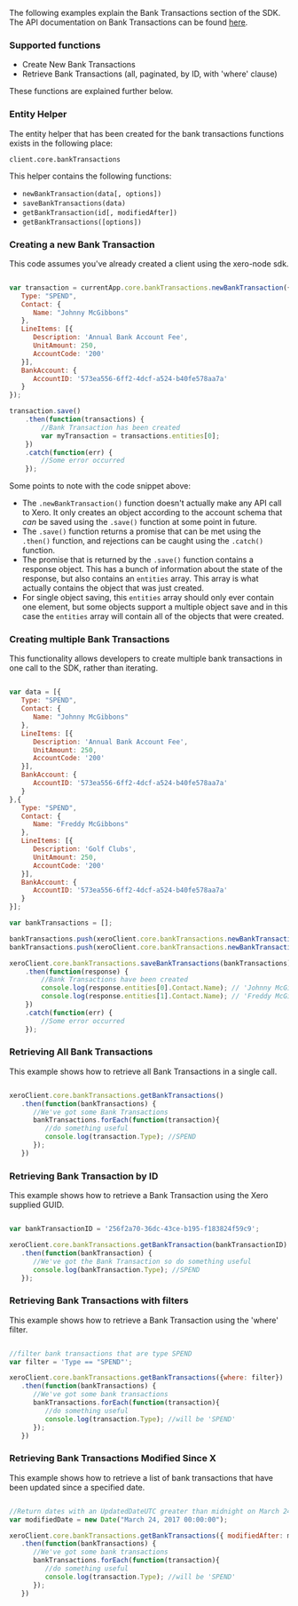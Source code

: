 The following examples explain the Bank Transactions section of the SDK.  The API documentation on Bank Transactions can be found [here](https://developer.xero.com/documentation/api/banktransactions).

### Supported functions

* Create New Bank Transactions
* Retrieve Bank Transactions (all, paginated, by ID, with 'where' clause)

These functions are explained further below.

### Entity Helper

The entity helper that has been created for the bank transactions functions exists in the following place:

`client.core.bankTransactions`

This helper contains the following functions:

* `newBankTransaction(data[, options])`
* `saveBankTransactions(data)`
* `getBankTransaction(id[, modifiedAfter])`
* `getBankTransactions([options])`

### Creating a new Bank Transaction

This code assumes you've already created a client using the xero-node sdk. 

```javascript

var transaction = currentApp.core.bankTransactions.newBankTransaction({
   Type: "SPEND",
   Contact: {
      Name: "Johnny McGibbons"
   },
   LineItems: [{
      Description: 'Annual Bank Account Fee',
      UnitAmount: 250,
      AccountCode: '200'
   }],
   BankAccount: {
      AccountID: '573ea556-6ff2-4dcf-a524-b40fe578aa7a'
   }
});

transaction.save()
    .then(function(transactions) {
        //Bank Transaction has been created 
        var myTransaction = transactions.entities[0];
    })
    .catch(function(err) {
        //Some error occurred
    });
```

Some points to note with the code snippet above:

* The `.newBankTransaction()` function doesn't actually make any API call to Xero.  It only creates an object according to the account schema that _can_ be saved using the `.save()` function at some point in future.
* The `.save()` function returns a promise that can be met using the `.then()` function, and rejections can be caught using the `.catch()` function.
* The promise that is returned by the `.save()` function contains a response object.  This has a bunch of information about the state of the response, but also contains an `entities` array.  This array is what actually contains the object that was just created. 
* For single object saving, this `entities` array should only ever contain one element, but some objects support a multiple object save and in this case the `entities` array will contain all of the objects that were created.

### Creating multiple Bank Transactions

This functionality allows developers to create multiple bank transactions in one call to the SDK, rather than iterating.

```javascript

var data = [{
   Type: "SPEND",
   Contact: {
      Name: "Johnny McGibbons"
   },
   LineItems: [{
      Description: 'Annual Bank Account Fee',
      UnitAmount: 250,
      AccountCode: '200'
   }],
   BankAccount: {
      AccountID: '573ea556-6ff2-4dcf-a524-b40fe578aa7a'
   }
},{
   Type: "SPEND",
   Contact: {
      Name: "Freddy McGibbons"
   },
   LineItems: [{
      Description: 'Golf Clubs',
      UnitAmount: 250,
      AccountCode: '200'
   }],
   BankAccount: {
      AccountID: '573ea556-6ff2-4dcf-a524-b40fe578aa7a'
   }
}];

var bankTransactions = [];

bankTransactions.push(xeroClient.core.bankTransactions.newBankTransaction(data[0]));
bankTransactions.push(xeroClient.core.bankTransactions.newBankTransaction(data[1]));

xeroClient.core.bankTransactions.saveBankTransactions(bankTransactions)
    .then(function(response) {
        //Bank Transactions have been created 
        console.log(response.entities[0].Contact.Name); // 'Johnny McGibbons'
        console.log(response.entities[1].Contact.Name); // 'Freddy McGibbons'
    })
    .catch(function(err) {
        //Some error occurred
    });
```

### Retrieving All Bank Transactions

This example shows how to retrieve all Bank Transactions in a single call.

```javascript

xeroClient.core.bankTransactions.getBankTransactions()
   .then(function(bankTransactions) {
      //We've got some Bank Transactions
      bankTransactions.forEach(function(transaction){
         //do something useful
         console.log(transaction.Type); //SPEND
      });
   })
```

### Retrieving Bank Transaction by ID

This example shows how to retrieve a Bank Transaction using the Xero supplied GUID.

```javascript

var bankTransactionID = '256f2a70-36dc-43ce-b195-f183824f59c9';

xeroClient.core.bankTransactions.getBankTransaction(bankTransactionID)
   .then(function(bankTransaction) {
      //We've got the Bank Transaction so do something useful
      console.log(bankTransaction.Type); //SPEND
   });
```

### Retrieving Bank Transactions with filters

This example shows how to retrieve a Bank Transaction using the 'where' filter.

```javascript

//filter bank transactions that are type SPEND
var filter = 'Type == "SPEND"';

xeroClient.core.bankTransactions.getBankTransactions({where: filter})
   .then(function(bankTransactions) {
      //We've got some bank transactions
      bankTransactions.forEach(function(transaction){
         //do something useful
         console.log(transaction.Type); //will be 'SPEND'
      });
   })
```

### Retrieving Bank Transactions Modified Since X

This example shows how to retrieve a list of bank transactions that have been updated since a specified date.

```javascript

//Return dates with an UpdatedDateUTC greater than midnight on March 24th, 2017.
var modifiedDate = new Date("March 24, 2017 00:00:00");

xeroClient.core.bankTransactions.getBankTransactions({ modifiedAfter: modifiedDate })
   .then(function(bankTransactions) {
      //We've got some bank transactions
      bankTransactions.forEach(function(transaction){
         //do something useful
         console.log(transaction.Type); //will be 'SPEND'
      });
   })
```
